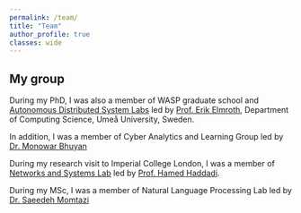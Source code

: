 ```yaml
---
permalink: /team/
title: "Team"
author_profile: true
classes: wide
---
```


## My group
 
During my PhD, I was also a member of WASP graduate school and [Autonomous Distributed System Labs](https://github.com/sourasb05/sourasb05.github.io/edit/master/_pages/team.md) led by [Prof. Erik Elmroth](https://www.umu.se/personal/erik-elmroth/), Department of Computing Science, Umeå University, Sweden.

In addition, I was a member of Cyber Analytics and Learning Group led by [Dr. Monowar Bhuyan](https://people.cs.umu.se/monowar/index.html)

During my research visit to Imperial College London, I was a member of [Networks and Systems Lab](https://netsys.doc.ic.ac.uk/) led by [Prof. Hamed Haddadi](https://profiles.imperial.ac.uk/h.haddadi).

During my MSc, I was a member of Natural Language Processing Lab led by [Dr. Saeedeh Momtazi](https://aut.ac.ir/cv/2345/SAEEDE-MOMTAZI?slc_lang=en&&cv=2345&mod=scv)